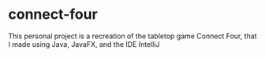 # connect-four
 This personal project is a recreation of the tabletop game Connect Four, that I made using Java, JavaFX, and the IDE IntelliJ
